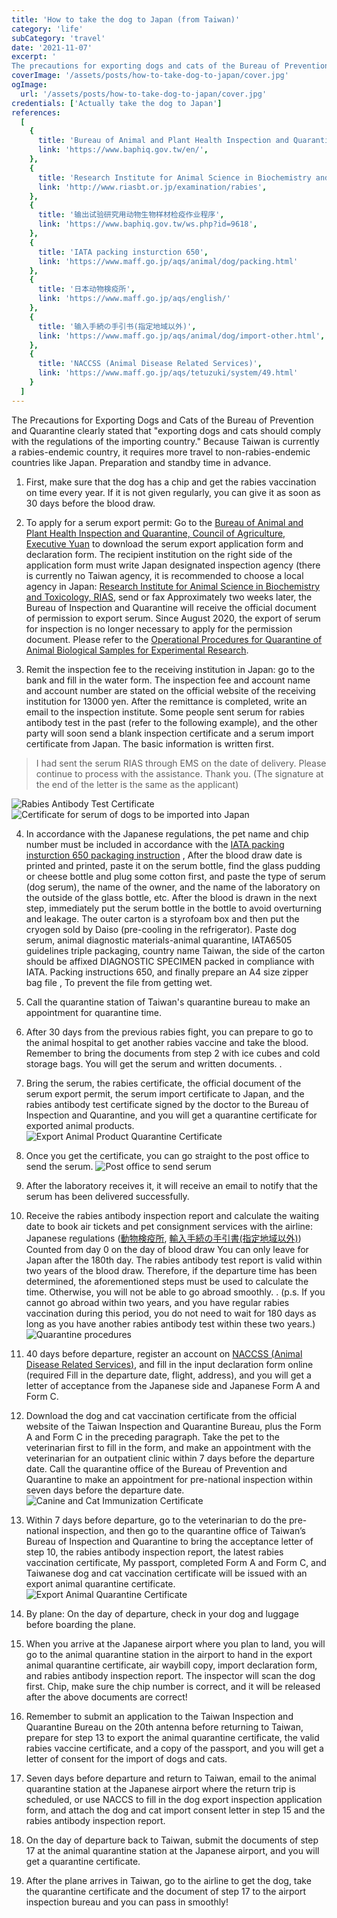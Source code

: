 ```yaml
---
title: 'How to take the dog to Japan (from Taiwan)'
category: 'life'
subCategory: 'travel'
date: '2021-11-07'
excerpt: '
The precautions for exporting dogs and cats of the Bureau of Prevention and Quarantine clearly stated that "exporting dogs and cats should comply with the regulations of the importing country." Because Taiwan is currently a rabies-endemic country, it takes more advances to travel to non-rabies-endemic countries like Japan. Preparation and standby time.'
coverImage: '/assets/posts/how-to-take-dog-to-japan/cover.jpg'
ogImage:
  url: '/assets/posts/how-to-take-dog-to-japan/cover.jpg'
credentials: ['Actually take the dog to Japan']
references:
  [
    {
      title: 'Bureau of Animal and Plant Health Inspection and Quarantine, Council of Agriculture, Executive Yuan',
      link: 'https://www.baphiq.gov.tw/en/',
    },
    {
      title: 'Research Institute for Animal Science in Biochemistry and Toxicology, RIAS',
      link: 'http://www.riasbt.or.jp/examination/rabies',
    },
    {
      title: '输出试验研究用动物生物样材检疫作业程序',
      link: 'https://www.baphiq.gov.tw/ws.php?id=9618',
    },
    {
      title: 'IATA packing insturction 650',
      link: 'https://www.maff.go.jp/aqs/animal/dog/packing.html'
    },
    {
      title: '日本动物検疫所',
      link: 'https://www.maff.go.jp/aqs/english/'
    },
    {
      title: '输入手続の手引书(指定地域以外)',
      link: 'https://www.maff.go.jp/aqs/animal/dog/import-other.html',
    },
    {
      title: 'NACCSS (Animal Disease Related Services)',
      link: 'https://www.maff.go.jp/aqs/tetuzuki/system/49.html'
    }
  ]
---
```


The Precautions for Exporting Dogs and Cats of the Bureau of Prevention and Quarantine clearly stated that "exporting dogs and cats should comply with the regulations of the importing country." Because Taiwan is currently a rabies-endemic country, it requires more travel to non-rabies-endemic countries like Japan. Preparation and standby time in advance.

1. First, make sure that the dog has a chip and get the rabies vaccination on time every year. If it is not given regularly, you can give it as soon as 30 days before the blood draw.

2. To apply for a serum export permit: Go to the [Bureau of Animal and Plant Health Inspection and Quarantine, Council of Agriculture, Executive Yuan](https://www.baphiq.gov.tw/en/) to download the serum export application form and declaration form. The recipient institution on the right side of the application form must write Japan designated inspection agency (there is currently no Taiwan agency, it is recommended to choose a local agency in Japan: [Research Institute for Animal Science in Biochemistry and Toxicology, RIAS](http://www.riasbt.or.jp/examination/rabies), send or fax Approximately two weeks later, the Bureau of Inspection and Quarantine will receive the official document of permission to export serum. Since August 2020, the export of serum for inspection is no longer necessary to apply for the permission document. Please refer to the [Operational Procedures for Quarantine of Animal Biological Samples for Experimental Research](https://www.baphiq.gov.tw/ws.php?id=9618).

3. Remit the inspection fee to the receiving institution in Japan: go to the bank and fill in the water form. The inspection fee and account name and account number are stated on the official website of the receiving institution for 13000 yen. After the remittance is completed, write an email to the inspection institute. Some people sent serum for rabies antibody test in the past (refer to the following example), and the other party will soon send a blank inspection certificate and a serum import certificate from Japan. The basic information is written first.

> I had sent the serum RIAS through EMS on the date of delivery. Please continue to process with the assistance. Thank you. (The signature at the end of the letter is the same as the applicant)

![Rabies Antibody Test Certificate](https://i.imgur.com/513u8jA.png)
![Certificate for serum of dogs to be imported into Japan](https://i.imgur.com/gzeyOH0.png)

4. In accordance with the Japanese regulations, the pet name and chip number must be included in accordance with the [IATA packing insturction 650 packaging instruction](https://www.maff.go.jp/aqs/animal/dog/packing.html) , After the blood draw date is printed and printed, paste it on the serum bottle, find the glass pudding or cheese bottle and plug some cotton first, and paste the type of serum (dog serum), the name of the owner, and the name of the laboratory on the outside of the glass bottle, etc. After the blood is drawn in the next step, immediately put the serum bottle in the bottle to avoid overturning and leakage. The outer carton is a styrofoam box and then put the cryogen sold by Daiso (pre-cooling in the refrigerator). Paste dog serum, animal diagnostic materials-animal quarantine, IATA6505 guidelines triple packaging, country name Taiwan, the side of the carton should be affixed DIAGNOSTIC SPECIMEN packed in compliance with IATA. Packing instructions 650, and finally prepare an A4 size zipper bag file , To prevent the file from getting wet.

5. Call the quarantine station of Taiwan's quarantine bureau to make an appointment for quarantine time.

6. After 30 days from the previous rabies fight, you can prepare to go to the animal hospital to get another rabies vaccine and take the blood. Remember to bring the documents from step 2 with ice cubes and cold storage bags. You will get the serum and written documents. .

7. Bring the serum, the rabies certificate, the official document of the serum export permit, the serum import certificate to Japan, and the rabies antibody test certificate signed by the doctor to the Bureau of Inspection and Quarantine, and you will get a quarantine certificate for exported animal products.
   ![Export Animal Product Quarantine Certificate](https://i.imgur.com/IG3pJxk.jpg)

8. Once you get the certificate, you can go straight to the post office to send the serum.
   ![Post office to send serum](https://i.imgur.com/bHy6peh.png)

9. After the laboratory receives it, it will receive an email to notify that the serum has been delivered successfully.

10. Receive the rabies antibody inspection report and calculate the waiting date to book air tickets and pet consignment services with the airline: Japanese regulations ([動物検疫所](https://www.maff.go.jp/aqs/english/), [輸入手続の手引書(指定地域以外)](https://www.maff.go.jp/aqs/animal/dog/import-other.html)) Counted from day 0 on the day of blood draw You can only leave for Japan after the 180th day. The rabies antibody test report is valid within two years of the blood draw. Therefore, if the departure time has been determined, the aforementioned steps must be used to calculate the time. Otherwise, you will not be able to go abroad smoothly. . (p.s. If you cannot go abroad within two years, and you have regular rabies vaccination during this period, you do not need to wait for 180 days as long as you have another rabies antibody test within these two years.)
    ![Quarantine procedures](https://i.imgur.com/YlzA3YT.png)

11. 40 days before departure, register an account on [NACCSS (Animal Disease Related Services)](https://www.maff.go.jp/aqs/tetuzuki/system/49.html), and fill in the input declaration form online (required Fill in the departure date, flight, address), and you will get a letter of acceptance from the Japanese side and Japanese Form A and Form C.

12. Download the dog and cat vaccination certificate from the official website of the Taiwan Inspection and Quarantine Bureau, plus the Form A and Form C in the preceding paragraph. Take the pet to the veterinarian first to fill in the form, and make an appointment with the veterinarian for an outpatient clinic within 7 days before the departure date. Call the quarantine office of the Bureau of Prevention and Quarantine to make an appointment for pre-national inspection within seven days before the departure date.
    ![Canine and Cat Immunization Certificate](https://i.imgur.com/AtxHft0.png)

13. Within 7 days before departure, go to the veterinarian to do the pre-national inspection, and then go to the quarantine office of Taiwan’s Bureau of Inspection and Quarantine to bring the acceptance letter of step 10, the rabies antibody inspection report, the latest rabies vaccination certificate, My passport, completed Form A and Form C, and Taiwanese dog and cat vaccination certificate will be issued with an export animal quarantine certificate.
    ![Export Animal Quarantine Certificate](https://i.imgur.com/yl2xgJz.png)

14. By plane: On the day of departure, check in your dog and luggage before boarding the plane.

15. When you arrive at the Japanese airport where you plan to land, you will go to the animal quarantine station in the airport to hand in the export animal quarantine certificate, air waybill copy, import declaration form, and rabies antibody inspection report. The inspector will scan the dog first. Chip, make sure the chip number is correct, and it will be released after the above documents are correct!

16. Remember to submit an application to the Taiwan Inspection and Quarantine Bureau on the 20th antenna before returning to Taiwan, prepare for step 13 to export the animal quarantine certificate, the valid rabies vaccine certificate, and a copy of the passport, and you will get a letter of consent for the import of dogs and cats.

17. Seven days before departure and return to Taiwan, email to the animal quarantine station at the Japanese airport where the return trip is scheduled, or use NACCS to fill in the dog export inspection application form, and attach the dog and cat import consent letter in step 15 and the rabies antibody inspection report.

18. On the day of departure back to Taiwan, submit the documents of step 17 at the animal quarantine station at the Japanese airport, and you will get a quarantine certificate.

19. After the plane arrives in Taiwan, go to the airline to get the dog, take the quarantine certificate and the document of step 17 to the airport inspection bureau and you can pass in smoothly!
